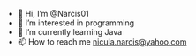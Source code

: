 - 👋 Hi, I’m @Narcis01
- 👀 I’m interested in programming
- 🌱 I’m currently learning Java
- 📫 How to reach me nicula.narcis@yahoo.com


